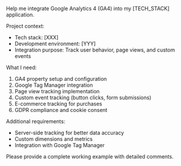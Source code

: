 Help me integrate Google Analytics 4 (GA4) into my [TECH_STACK] application.

Project context:

- Tech stack: [XXX]
- Development environment: [YYY]
- Integration purpose: Track user behavior, page views, and custom events

What I need:

1. GA4 property setup and configuration
2. Google Tag Manager integration
3. Page view tracking implementation
4. Custom event tracking (button clicks, form submissions)
5. E-commerce tracking for purchases
6. GDPR compliance and cookie consent

Additional requirements:

- Server-side tracking for better data accuracy
- Custom dimensions and metrics
- Integration with Google Tag Manager

Please provide a complete working example with detailed comments.
